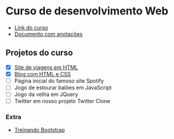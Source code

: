 # Curso de desenvolvimento Web

- [Link do curso](https://www.udemy.com/curso-completo-do-desenvolvedor-web/)
- [Documento com anotações](https://docs.google.com/document/d/1a-K9LreepUklBhu8JNcJcUp2EXXwkCjQ0sVK64ZMhwA/edit?usp=sharing)

## Projetos do curso

- [x] [Site de viagens em HTML](https://learning-joc.github.io/desenvolvimento-web/projeto-jm-viagens/jm-viagens.html)
- [x] [Blog com HTML e CSS](https://learning-joc.github.io/desenvolvimento-web/projeto-tecblog/tecblog.html) 
- [ ] Página inicial do famoso site Spotify
- [ ] Jogo de estourar balões em JavaScript
- [ ] Jogo da velha em JQuery
- [ ] Twitter em nosso projeto Twitter Clone

### Extra
- [Treinando Bootstrap](https://learning-joc.github.io/desenvolvimento-web/treinando-bootstrap/treinando-bootstrap.html)
